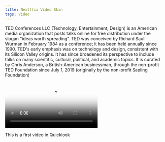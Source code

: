 ```yaml
---
title: Nextflix Video Skin
tags: video
---
```


TED Conferences LLC (Technology, Entertainment, Design) is an American media organization that posts talks online for free distribution under the slogan "ideas worth spreading". TED was conceived by Richard Saul Wurman in February 1984 as a conference; it has been held annually since 1990. TED's early emphasis was on technology and design, consistent with its Silicon Valley origins. It has since broadened its perspective to include talks on many scientific, cultural, political, and academic topics. It is curated by Chris Anderson, a British-American businessman, through the non-profit TED Foundation since July 1, 2019 (originally by the non-profit Sapling Foundation)

<link rel="stylesheet" href="/assets/css/player.css">
<script src="/assets/js/players.js"></script>
<script src="/assets/js/player.js"></script>
<video controls crossorigin playsinline poster="https://d2z1w4aiblvrwu.cloudfront.net/ad/oueQ/grammarly-closing-the-distance-large-7.jpg" id="player">
	<source src="https://d3npuic909260z.cloudfront.net/002/404/386/oueQ.mp4" type="video/mp4" size="1080">
	<track kind="captions" label="English" srclang="en" default src="https://cdn.plyr.io/static/demo/View_From_A_Blue_Moon_Trailer-HD.en.vtt">
	<track kind="captions" label="Français" srclang="fr" src="https://cdn.plyr.io/static/demo/View_From_A_Blue_Moon_Trailer-HD.fr.vtt">
</video>

This is a first video in Quicklook
